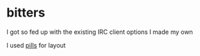 # bitters
I got so fed up with the existing IRC client options I made my own

I used [pills](https://github.com/rohitkrai03/pills)  for layout